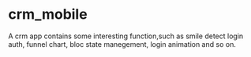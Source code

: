 # crm_mobile
A crm app contains some interesting function,such as smile detect login auth, funnel chart, bloc state manegement, login animation and so on.
